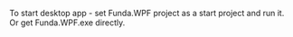 To start desktop app - set Funda.WPF project as a start project and run it.
Or get Funda.WPF.exe directly.
